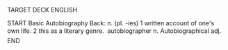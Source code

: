 TARGET DECK
ENGLISH

START
Basic
Autobiography
Back: n. (pl. -ies) 1 written account of one's own life. 2 this as a literary genre.  autobiographer n. Autobiographical adj.
END
